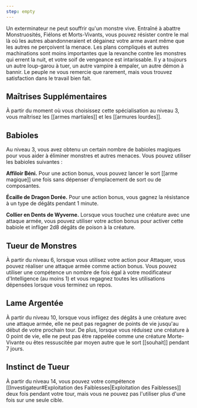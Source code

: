 ```yaml
---
step: empty
---
```

Un exterminateur ne peut souffrir qu'un monstre vive. Entraîné à abattre Monstruosités, Fiélons et Morts-Vivants, vous pouvez résister contre le mal là où les autres abandonneraient et dégainez votre arme avant même que les autres ne perçoivent la menace. Les plans compliqués et autres machinations sont moins importantes que la revanche contre les monstres qui errent la nuit, et votre soif de vengeance est intarissable. Il y a toujours un autre loup-garou à tuer, un autre vampire à empaler, un autre démon à bannir. Le peuple ne vous remercie que rarement, mais vous trouvez satisfaction dans le travail bien fait.

## Maîtrises Supplémentaires

À partir du moment où vous choisissez cette spécialisation au niveau 3, vous maîtrisez les [[armes martiales]] et les [[armures lourdes]].

## Babioles

Au niveau 3, vous avez obtenu un certain nombre de babioles magiques pour vous aider à éliminer monstres et autres menaces. Vous pouvez utiliser les babioles suivantes : 

**Affiloir Béni.** Pour une action bonus, vous pouvez lancer le sort [[arme magique]] une fois sans dépenser d'emplacement de sort ou de composantes.

**Écaille de Dragon Dorée.** Pour une action bonus, vous gagnez la résistance à un type de dégâts pendant 1 minute.

**Collier en Dents de Wyverne.** Lorsque vous touchez une créature avec une attaque armée, vous pouvez utiliser votre action bonus pour activer cette babiole et infliger 2d8 dégâts de poison à la créature.

## Tueur de Monstres

À partir du niveau 6, lorsque vous utilisez votre action pour Attaquer, vous pouvez réaliser une attaque armée comme action bonus. Vous pouvez utiliser une compétence un nombre de fois égal à votre modificateur d'Intelligence (au moins 1) et vous regagnez toutes les utilisations dépensées lorsque vous terminez un repos.

## Lame Argentée

À partir du niveau 10, lorsque vous infligez des dégâts à une créature avec une attaque armée, elle ne peut pas regagner de points de vie jusqu'au début de votre prochain tour. De plus, lorsque vous réduisez une créature à 0 point de vie, elle ne peut pas être rappelée comme une créature Morte-Vivante ou êtes ressuscitée par moyen autre que le sort [[souhait]] pendant 7 jours.

## Instinct de Tueur

À partir du niveau 14, vous pouvez votre compétence [[Investigateur#Exploitation des Faiblesses|Exploitation des Faiblesses]] deux fois pendant votre tour, mais vous ne pouvez pas l'utiliser plus d'une fois sur une seule cible.

